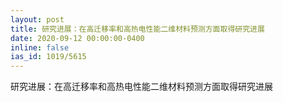 ```yaml
---
layout: post
title: 研究进展：在高迁移率和高热电性能二维材料预测方面取得研究进展
date: 2020-09-12 00:00:00-0400
inline: false
ias_id: 1019/5615
---
```


研究进展：在高迁移率和高热电性能二维材料预测方面取得研究进展
